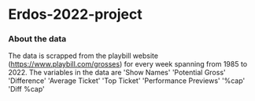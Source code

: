 # Erdos-2022-project
### About the data
The data is scrapped from the playbill website (https://www.playbill.com/grosses) for every week spanning from 1985 to 2022.
The variables in the data are 
'Show Names'
'Potential Gross'
'Difference'
'Average Ticket'
'Top Ticket'
'Performance Previews'
'%cap'
'Diff %cap'
